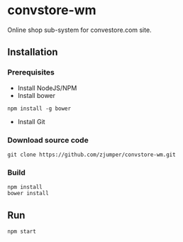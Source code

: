 # convstore-wm
Online shop sub-system for convestore.com site.

## Installation

### Prerequisites

* Install NodeJS/NPM
* Install bower

```shell
npm install -g bower
```

* Install Git

### Download source code

```shell
git clone https://github.com/zjumper/convstore-wm.git
```

### Build

```shell
npm install
bower install
```

## Run

```shell
npm start
```
